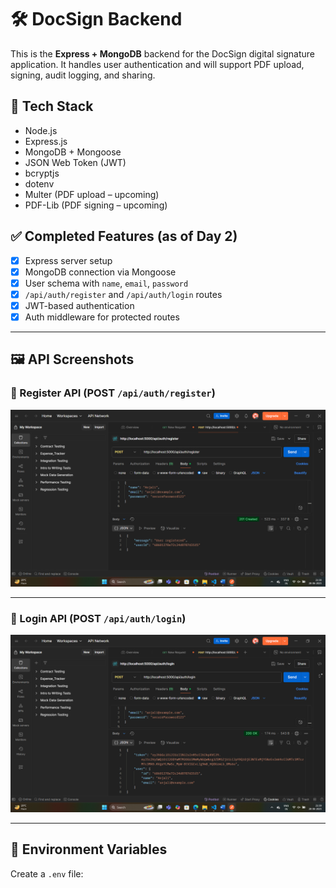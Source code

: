# 🛠️ DocSign Backend

This is the **Express + MongoDB** backend for the DocSign digital signature application. It handles user authentication and will support PDF upload, signing, audit logging, and sharing.

## 🔧 Tech Stack

- Node.js
- Express.js
- MongoDB + Mongoose
- JSON Web Token (JWT)
- bcryptjs
- dotenv
- Multer (PDF upload – upcoming)
- PDF-Lib (PDF signing – upcoming)

## ✅ Completed Features (as of Day 2)

- [x] Express server setup
- [x] MongoDB connection via Mongoose
- [x] User schema with `name`, `email`, `password`
- [x] `/api/auth/register` and `/api/auth/login` routes
- [x] JWT-based authentication
- [x] Auth middleware for protected routes

---

## 🖼️ API Screenshots

### 🔐 Register API (POST `/api/auth/register`)

![Register API](./screenshots/register-api.png)

---

### 🔐 Login API (POST `/api/auth/login`)

![Login API](./screenshots/login-api.png)

---

## 🧪 Environment Variables

Create a `.env` file:

